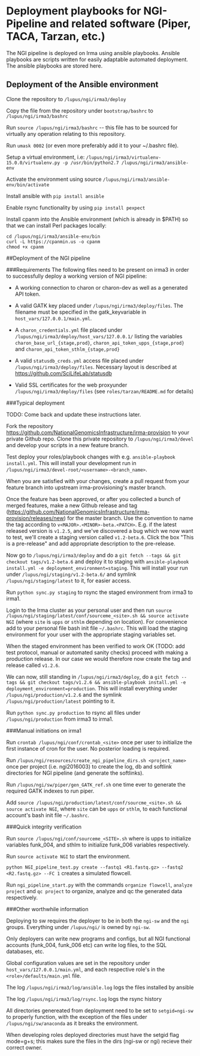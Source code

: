 # Deployment playbooks for NGI-Pipeline and related software (Piper, TACA, Tarzan, etc.) 

The NGI pipeline is deployed on Irma using ansible playbooks. Ansible playbooks are scripts written for easily adaptable automated deployment. The ansible playbooks are stored here.

## Deployment of the Ansible environment

Clone the repository to `/lupus/ngi/irma3/deploy`

Copy the file from the repository under `bootstrap/bashrc` to `/lupus/ngi/irma3/bashrc` 

Run `source /lupus/ngi/irma3/bashrc` -- this file has to be sourced for virtually any operation relating to this repository.

Run `umask 0002` (or even more preferably add it to your ~/.bashrc file).

Setup a virtual environment, i.e: `/lupus/ngi/irma3/virtualenv-15.0.0/virtualenv.py -p /usr/bin/python2.7 /lupus/ngi/irma3/ansible-env`

Activate the environment using source `/lupus/ngi/irma3/ansible-env/bin/activate`

Install ansible with `pip install ansible`

Enable rsync functionality by using `pip install pexpect`

Install cpanm into the Ansible environment (which is already in $PATH) so that we can install Perl packages locally: 

```
cd /lupus/ngi/irma3/ansible-env/bin
curl -L https://cpanmin.us -o cpanm
chmod +x cpanm
```

##Deployment of the NGI pipeline

###Requirements
The following files need to be present on irma3 in order to successfully deploy a working version of NGI pipeline:

- A working connection to charon or charon-dev as well as a generated API token. 

- A valid GATK key placed under `/lupus/ngi/irma3/deploy/files`. The filename must be specified in the gatk_keyvariable in `host_vars/127.0.0.1/main.yml`. 

- A `charon_credentials.yml` file placed under `/lupus/ngi/irma3/deploy/host_vars/127.0.0.1/` listing the variables `charon_base_url_{stage,prod}`, `charon_api_token_upps_{stage,prod}` and `charon_api_token_sthlm_{stage,prod}`

- A valid `statusdb_creds.yml` access file placed under `/lupus/ngi/irma3/deploy/files`. Necessary layout is described at https://github.com/SciLifeLab/statusdb

- Valid SSL certificates for the web proxyunder `/lupus/ngi/irma3/deploy/files` (see `roles/tarzan/README.md` for details) 

###Typical deployment

TODO: Come back and update these instructions later. 

Fork the repository https://github.com/NationalGenomicsInfrastructure/irma-provision to your private Github repo. Clone this private repository to `/lupus/ngi/irma3/devel` and develop your scripts in a new feature branch. 

Test deploy your roles/playbook changes with e.g. `ansible-playbook install.yml`. This will install your development run in `/lupus/ngi/irma3/devel-root/<username>-<branch_name>`. 

When you are satisfied with your changes, create a pull request from your feature branch into upstream irma-provisioning's master branch. 

Once the feature has been approved, or after you collected a bunch of merged features, make a new Github release and tag (https://github.com/NationalGenomicsInfrastructure/irma-provision/releases/new) for the master branch. Use the convention to name the tag according to `v<MAJOR>.<MINOR>-beta.<PATCH>`. E.g. if the latest released version is `v1.2.5`, and we've discovered a bug which we now want to test, we'll create a staging version called `v1.2-beta.6`. Click the box "This is a pre-release" and add appropriate description to the pre-release. 

Now go to `/lupus/ngi/irma3/deploy` and do a `git fetch --tags && git checkout tags/v1.2-beta.6` and deploy it to staging with `ansible-playbook install.yml -e deployment_environment=staging`. This will install your run under `/lupus/ngi/staging/v1.2-beta.6/` and symlink `/lupus/ngi/staging/latest` to it, for easier access. 

Run `python sync.py staging`  to rsync the staged environment from irma3 to irma1. 

Login to the Irma cluster as your personal user and then run `source /lupus/ngi/staging/latest/conf/sourceme_<site>.sh && source activate NGI` (where `site` is `upps` or `sthlm` depending on location). For convenience add to your personal file bash init file `~/.bashrc`. This will load the staging environment for your user with the appropriate staging variables set. 

When the staged environment has been verified to work OK (TODO: add test protocol, manual or automated sanity checks) proceed with making a production release. In our case we would therefore now create the tag and release called `v1.2.6`. 

We can now, still standing in `/lupus/ngi/irma3/deploy`, do a `git fetch --tags && git checkout tags/v1.2.6 && ansible-playbook install.yml -e deployment_environment=production`. This will install everything under `/lupus/ngi/production/v1.2.6` and the symlink `/lupus/ngi/production/latest` pointing to it. 

Run `python sync.py production` to rsync all files under `/lupus/ngi/production` from irma3 to irma1. 

###Manual initiations on irma1

Run `crontab /lupus/ngi/conf/crontab_<site>` once per user to initialize the first instance of cron for the user. No posterior loading is required.

Run `/lupus/ngi/resources/create_ngi_pipeline_dirs.sh <project_name>` once per project (i.e. ngi2016003) to create the log, db and softlink directories for NGI pipeline (and generate the softlinks).

Run `/lupus/ngi/sw/piper/gen_GATK_ref.sh` one time ever to generate the required GATK indexes to run piper.

Add `source /lupus/ngi/production/latest/conf/sourcme_<site>.sh && source activate NGI`, where `site` can be `upps` or `sthlm`, to each functional account's bash init file `~/.bashrc`. 

###Quick integrity verification

Run `source /lupus/ngi/conf/sourceme_<SITE>.sh` where <site> is upps to initialize variables funk_004, and sthlm to initialize funk_006 variables respectively.

Run `source activate NGI` to start the environment.

`python NGI_pipeline_test.py create --fastq1 <R1.fastq.gz> --fastq2 <R2.fastq.gz> --FC 1` creates a simulated flowcell.

Run `ngi_pipeline_start.py` with the commands `organize flowcell`, `analyze project` and `qc project` to organize, analyze and qc the generated data respectively.

###Other worthwhile information

Deploying to sw requires the deployer to be in both the `ngi-sw` and the `ngi` groups. Everything under `/lupus/ngi/` is owned by `ngi-sw`.

Only deployers can write new programs and configs, but all NGI functional accounts (funk_004, funk_006 etc) can write log files, to the SQL databases, etc.

Global configuration values are set in the repository under `host_vars/127.0.0.1/main.yml`, and each respective role's in the `<role>/defaults/main.yml` file. 

The log `/lupus/ngi/irma3/log/ansible.log` logs the files installed by ansible

The log `/lupus/ngi/irma3/log/rsync.log` logs the rsync history

All directories genereated from deployment need to be set to `setgid=ngi-sw` to properly function, with the exception of the files under `/lupus/ngi/sw/anaconda` as it breaks the environment.

When developing roles deployed directories must have the setgid flag mode=g+s; this makes sure the files in the dirs (ngi-sw or ngi) recieve their correct owner.
